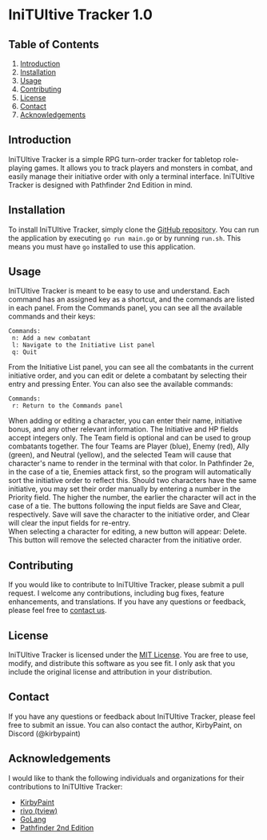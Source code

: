 # IniTUItive Tracker 1.0

## Table of Contents

1. [Introduction](#introduction)
2. [Installation](#installation)
3. [Usage](#usage)
4. [Contributing](#contributing)
5. [License](#license)
6. [Contact](#contact)
7. [Acknowledgements](#acknowledgements)

## Introduction

IniTUItive Tracker is a simple RPG turn-order tracker for tabletop role-playing games. It allows you to track players and monsters in combat, and easily manage their initiative order with only a terminal interface. IniTUItive Tracker is designed with Pathfinder 2nd Edition in mind.

## Installation

To install IniTUItive Tracker, simply clone the [GitHub repository](https://github.com/KirbyPaint/iniTUItive). You can run the application by executing `go run main.go` or by running `run.sh`. This means you must have `go` installed to use this application.

## Usage

IniTUItive Tracker is meant to be easy to use and understand. Each command has an assigned key as a shortcut, and the commands are listed in each panel. From the Commands panel, you can see all the available commands and their keys:

```shell
Commands:
 n: Add a new combatant
 l: Navigate to the Initiative List panel
 q: Quit
```

From the Initiative List panel, you can see all the combatants in the current initiative order, and you can edit or delete a combatant by selecting their entry and pressing Enter. You can also see the available commands:

```shell
Commands:
 r: Return to the Commands panel
```

When adding or editing a character, you can enter their name, initiative bonus, and any other relevant information. The Initiative and HP fields accept integers only. The Team field is optional and can be used to group combatants together. The four Teams are Player (blue), Enemy (red), Ally (green), and Neutral (yellow), and the selected Team will cause that character's name to render in the terminal with that color. In Pathfinder 2e, in the case of a tie, Enemies attack first, so the program will automatically sort the initiative order to reflect this. Should two characters have the same initiative, you may set their order manually by entering a number in the Priority field. The higher the number, the earlier the character will act in the case of a tie. The buttons following the input fields are Save and Clear, respectively. Save will save the character to the initiative order, and Clear will clear the input fields for re-entry.  
When selecting a character for editing, a new button will appear: Delete. This button will remove the selected character from the initiative order.

## Contributing

If you would like to contribute to IniTUItive Tracker, please submit a pull request. I welcome any contributions, including bug fixes, feature enhancements, and translations. If you have any questions or feedback, please feel free to [contact us](#contact).

## License

IniTUItive Tracker is licensed under the [MIT License](LICENSE). You are free to use, modify, and distribute this software as you see fit. I only ask that you include the original license and attribution in your distribution.

## Contact

If you have any questions or feedback about IniTUItive Tracker, please feel free to submit an issue. You can also contact the author, KirbyPaint, on Discord (@kirbypaint)

## Acknowledgements

I would like to thank the following individuals and organizations for their contributions to IniTUItive Tracker:

- [KirbyPaint](https://github.com/KirbyPaint)
- [rivo (tview)](https://github.com/rivo/tview)
- [GoLang](https://golang.org/)
- [Pathfinder 2nd Edition](https://paizo.com/pathfinder)
